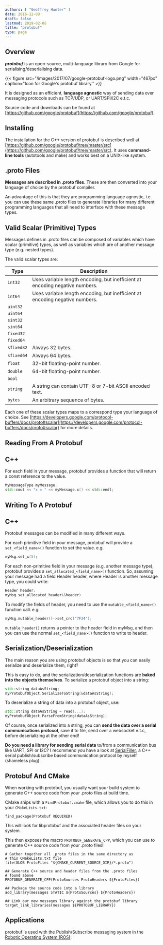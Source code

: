 ```yaml
---
authors: [ "Geoffrey Hunter" ]
date: 2016-12-08
draft: false
lastmod: 2019-02-08
title: "protobuf"
type: page
---
```


## Overview

_**protobuf**_ is an open-source, multi-language library from Google for serialising/deserialising data.

{{< figure src="/images/2017/07/google-protobuf-logo.png" width="467px" caption="Icon for Google's protobuf library."  >}}

It is designed as an efficient, **language agnostic** way of sending data over messaging protocols such as TCP/UDP, or UART/SPI/I2C e.t.c.

Source code and downloads can be found at [https://github.com/google/protobuf](https://github.com/google/protobuf).

## Installing

The installation for the C++ version of protobuf is described well at [https://github.com/google/protobuf/tree/master/src](https://github.com/google/protobuf/tree/master/src). It uses **command-line tools** (autotools and make) and works best on a UNIX-like system.


## .proto Files

**Messages are described in .proto files**. These are then converted into your language of choice by the protobuf compiler.

An advantage of this is that they are programming language agnostic, i.e. you can use these same .proto files to generate libraries for many different programming languages that all need to interface with these message types.

## Valid Scalar (Primitive) Types

Messages defines in .proto files can be composed of variables which have scalar (primitive) types, as well as variables which are of another message type (e.g. nested types).

The valid scalar types are:

Type        | Description
------------|------------------------------------------------------------------------------------
`int32`     | Uses variable length encoding, but inefficient at encoding negative numbers.
`int64`     | Uses variable length encoding, but inefficient at encoding negative numbers.
`uint32`    |
`uint64`    |
`sint32`    |
`sint64`    |
`fixed32`   |
`fixed64`   |
`sfixed32`  | Always 32 bytes.
`sfixed64`  | Always 64 bytes.
`float`     | 32-bit floating-point number.
`double`    | 64-bit floating-point number.
`bool`      |
`string`    | A string can contain UTF-8 or 7-bit ASCII encoded text.
`bytes`     | An arbitrary sequence of bytes.

Each one of these scalar types maps to a correspond type your language of choice. See [https://developers.google.com/protocol-buffers/docs/proto#scalar](https://developers.google.com/protocol-buffers/docs/proto#scalar) for more details.

## Reading From A Protobuf

## C++

For each field in your message, protobuf provides a function that will return a const reference to the value.

```c++
MyMessageType myMessage;
std::cout << "x = " << myMessage.x() << std::endl;
```

## Writing To A Protobuf

## C++

Protobuf messages can be modified in many different ways.

For each primitive field in your message, protobuf will provide a `set_<field_name>()` function to set the value. e.g.

```c++    
myMsg.set_x(5);
```

For each non-primitive field in your message (e.g. another message type), protobuf provides a `set_allocated_<field_name>()` function. So, assuming your message had a field Header header, where Header is another message type, you could write:

```c++    
Header header;
myMsg.set_allocated_header(&header)
```

To modify the fields of header, you need to use the `mutable_<field_name>()` function call. e.g.

```c++    
myMsg.mutable_header()->set_crc("7F34");
```

`mutable_header()` returns a pointer to the header field in myMsg, and then you can use the normal `set_<field_name>()` function to write to header.

## Serialization/Deserialization

The main reason you are using protobuf objects is so that you can easily serialize and deserialize them, right?

This is easy to do, and the serialization/deserialization functions are **baked into the objects themselves**. To serialize a protobuf object into a string:

```c++    
std::string dataAsString;
myProtobufObject.SerializeToString(&dataAsString);
```

To deserialize a string of data into a protobuf object, use:

```c++    
std::string dataAsString = read(...);
myProtobufObject.ParseFromString(dataAsString);
```

Of course, once serialized into a string, you can **send the data over a serial communications protocol**, save it to file, send over a websocket e.t.c, before deserializing at the other end!

**Do you need a library for sending serial data** to/from a communication bus like UART, SPI or I2C? I recommend you have a look at [SerialFiller](https://github.com/gbmhunter/SerialFiller), a C++ serial publish/subscribe based communication protocol by myself (shameless plug).

## Protobuf And CMake

When working with protobuf, you usually want your build system to generate C++ source code from your .proto files at build time.

CMake ships with a `FindProtobuf.cmake` file, which allows you to do this in your `CMakeLists.txt`:

```text
find_package(Protobuf REQUIRED)
```

This will look for libprotobuf and the associated header files on your system.

This then exposes the macro `PROTOBUF_GENERATE_CPP`, which you can use to generate C++ source code from your .proto files!

```text
# Gather together all .proto files in the same directory as
# this CMakeLists.txt file
file(GLOB ProtoFiles "${CMAKE_CURRENT_SOURCE_DIR}/*.proto")

## Generate C++ source and header files from the .proto files
# found above
PROTOBUF_GENERATE_CPP(ProtoSources ProtoHeaders ${ProtoFiles})

## Package the source code into a library
add_library(messages STATIC ${ProtoSources} ${ProtoHeaders})

## Link our new messages library against the protobuf library
target_link_libraries(messages ${PROTOBUF_LIBRARY})
```

## Applications

protobuf is used with the Publish/Subscribe messaging system in the [Robotic Operating System (ROS)](http://www.ros.org/).
